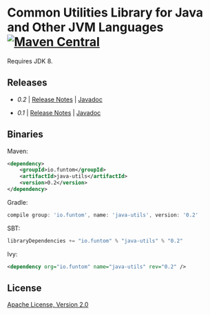 Common Utilities Library for Java and Other JVM Languages  [![Maven Central](https://maven-badges.herokuapp.com/maven-central/io.funtom/java-utils/badge.svg)](https://maven-badges.herokuapp.com/maven-central/io.funtom/java-utils/)
====================================================================================
Requires JDK 8.

Releases
----
- *0.2* | [Release Notes][RN v0.1] | [Javadoc][JDOCS v0.2]

- *0.1* | [Release Notes][RN v0.1] | [Javadoc][JDOCS v0.1]

Binaries
----

Maven:
```xml
<dependency>
    <groupId>io.funtom</groupId>
    <artifactId>java-utils</artifactId>
    <version>0.2</version>
</dependency>
```

Gradle:
```groovy
compile group: 'io.funtom', name: 'java-utils', version: '0.2'
```

SBT:
```scala
libraryDependencies += "io.funtom" % "java-utils" % "0.2"
```

Ivy:
```xml
<dependency org="io.funtom" name="java-utils" rev="0.2" />
```


License
----

[Apache License, Version 2.0][APLV2]

[RN v0.1]:<https://github.com/funtom-io/funtom-java-utils/releases/tag/v0.1>
[JDOCS v0.1]:<http://funtom-io.github.io/funtom-java-utils/releases/0.1/javadoc/>

[JDOCS v0.2]:<http://funtom-io.github.io/funtom-java-utils/releases/0.2/javadoc/>

[APLV2]:<http://www.apache.org/licenses/LICENSE-2.0>
